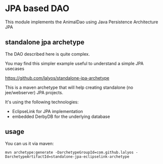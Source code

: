 # JPA based DAO 

This module implements the AnimalDao using Java Persistence Architecture JPA

## standalone jpa archetype

The DAO described here is quite complex.

You may find this simpler example useful to understand a simple JPA usecases

https://github.com/lalyos/standalone-jpa-archetype

This is a maven archetype that will help creating standalone (no jee/webserver) JPA projects.

It's using the following technologies:
* EclipseLink for JPA implementation
* embedded DerbyDB for the underlying database

## usage

You can us it via maven:
```
mvn archetype:generate -DarchetypeGroupId=com.github.lalyos -DarchetypeArtifactId=standalone-jpa-eclipselink-archetype
```